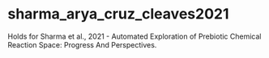 # sharma_arya_cruz_cleaves2021
Holds for Sharma et al., 2021 - Automated Exploration of Prebiotic Chemical Reaction Space: Progress And Perspectives.
